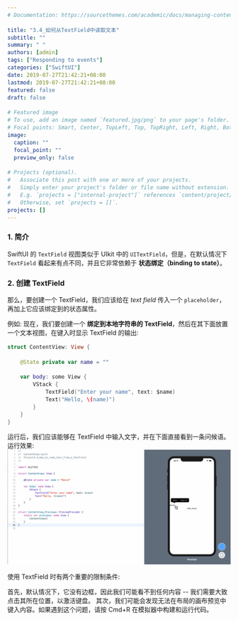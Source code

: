 ```yaml
---
# Documentation: https://sourcethemes.com/academic/docs/managing-content/

title: "3.4_如何从TextField中读取文本"
subtitle: ""
summary: " "
authors: [admin]
tags: ["Responding to events"]
categories: ["SwiftUI"]
date: 2019-07-27T21:42:21+08:00
lastmod: 2019-07-27T21:42:21+08:00
featured: false
draft: false

# Featured image
# To use, add an image named `featured.jpg/png` to your page's folder.
# Focal points: Smart, Center, TopLeft, Top, TopRight, Left, Right, BottomLeft, Bottom, BottomRight.
image:
  caption: ""
  focal_point: ""
  preview_only: false

# Projects (optional).
#   Associate this post with one or more of your projects.
#   Simply enter your project's folder or file name without extension.
#   E.g. `projects = ["internal-project"]` references `content/project/deep-learning/index.md`.
#   Otherwise, set `projects = []`.
projects: []
---
```


<!-- more -->
### 1. 简介
SwiftUI 的 `TextField` 视图类似于 UIkit 中的 `UITextField`，但是，在默认情况下 `TextField` 看起来有点不同，并且它非常依赖于 **状态绑定（binding to state）**。

### 2. 创建 TextField
那么，要创建一个 TextField，我们应该给在 _text field_ 传入一个 `placeholder`，再加上它应该绑定到的状态属性。

例如: 现在，我们要创建一个 **绑定到本地字符串的 TextField**，然后在其下面放置一个文本视图，在键入时显示 TextField 的输出:
```swift
struct ContentView: View {
    
    @State private var name = ""
    
    var body: some View {
        VStack {
            TextField("Enter your name", text: $name)
            Text("Hello, \(name)")
        }
    }
}
```
运行后，我们应该能够在 TextField 中输入文字，并在下面直接看到一条问候语。
运行效果:
![3.4_textfield_enter_your_name](img/3.4_textfield_enter_your_name.gif "Enter your name")

使用 TextField 时有两个重要的限制条件:

首先，默认情况下，它没有边框，因此我们可能看不到任何内容 -- 我们需要大致点击其所在位置，以激活键盘。
其次，我们可能会发现无法在布局的画布预览中键入内容。如果遇到这个问题，请按 Cmd+R 在模拟器中构建和运行代码。